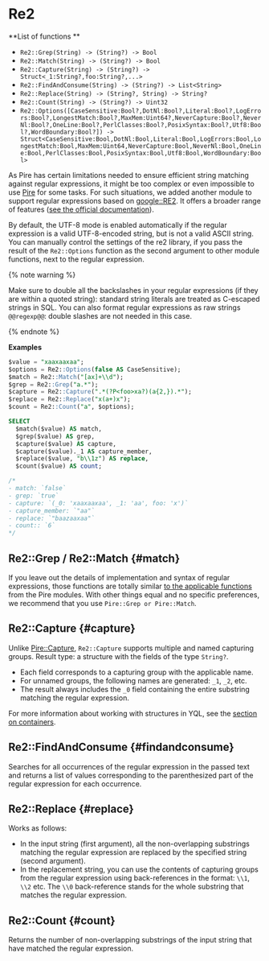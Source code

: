 # Re2

**List of functions **

* ```Re2::Grep(String) -> (String?) -> Bool```
* ```Re2::Match(String) -> (String?) -> Bool```
* ```Re2::Capture(String) -> (String?) -> Struct<_1:String?,foo:String?,...>```
* ```Re2::FindAndConsume(String) -> (String?) -> List<String>```
* ```Re2::Replace(String) -> (String?, String) -> String?```
* ```Re2::Count(String) -> (String?) -> Uint32```
* ```Re2::Options([CaseSensitive:Bool?,DotNl:Bool?,Literal:Bool?,LogErrors:Bool?,LongestMatch:Bool?,MaxMem:Uint64?,NeverCapture:Bool?,NeverNl:Bool?,OneLine:Bool?,PerlClasses:Bool?,PosixSyntax:Bool?,Utf8:Bool?,WordBoundary:Bool?]) -> Struct<CaseSensitive:Bool,DotNl:Bool,Literal:Bool,LogErrors:Bool,LongestMatch:Bool,MaxMem:Uint64,NeverCapture:Bool,NeverNl:Bool,OneLine:Bool,PerlClasses:Bool,PosixSyntax:Bool,Utf8:Bool,WordBoundary:Bool>```

As Pire has certain limitations needed to ensure efficient string matching against regular expressions, it might be too complex or even impossible to use [Pire](pire.md) for some tasks. For such situations, we added another module to support regular expressions based on [google::RE2](https://github.com/google/re2). It offers a broader range of features ([see the official documentation](https://github.com/google/re2/wiki/Syntax)).

By default, the UTF-8 mode is enabled automatically if the regular expression is a valid UTF-8-encoded string, but is not a valid ASCII string. You can manually control the settings of the re2 library, if you pass the result of the `Re2::Options` function as the second argument to other module functions, next to the regular expression.

{% note warning %}

Make sure to double all the backslashes in your regular expressions (if they are within a quoted string): standard string literals are treated as C-escaped strings in SQL. You can also format regular expressions as raw strings `@@regexp@@`: double slashes are not needed in this case.

{% endnote %}

**Examples**

```sql
$value = "xaaxaaxaa";
$options = Re2::Options(false AS CaseSensitive);
$match = Re2::Match("[ax]+\\d");
$grep = Re2::Grep("a.*");
$capture = Re2::Capture(".*(?P<foo>xa?)(a{2,}).*");
$replace = Re2::Replace("x(a+)x");
$count = Re2::Count("a", $options);

SELECT
  $match($value) AS match,
  $grep($value) AS grep,
  $capture($value) AS capture,
  $capture($value)._1 AS capture_member,
  $replace($value, "b\\1z") AS replace,
  $count($value) AS count;

/*
- match: `false`
- grep: `true`
- capture: `(_0: 'xaaxaaxaa', _1: 'aa', foo: 'x')`
- capture_member: `"aa"`
- replace: `"baazaaxaa"`
- count:: `6`
*/
```

## Re2::Grep / Re2::Match {#match}

If you leave out the details of implementation and syntax of regular expressions, those functions are totally similar [to the applicable functions](pire.md#match) from the Pire modules. With other things equal and no specific preferences, we recommend that you use `Pire::Grep or Pire::Match`.

## Re2::Capture {#capture}

Unlike [Pire::Capture](pire.md#capture), `Re2::Capture` supports multiple and named capturing groups.
Result type: a structure with the fields of the type `String?`.

* Each field corresponds to a capturing group with the applicable name.
* For unnamed groups, the following names are generated: `_1`, `_2`, etc.
* The result always includes the `_0` field containing the entire substring matching the regular expression.

For more information about working with structures in YQL, see the [section on containers](../../types/containers.md).

## Re2::FindAndConsume {#findandconsume}

Searches for all occurrences of the regular expression in the passed text and returns a list of values corresponding to the parenthesized part of the regular expression for each occurrence.

## Re2::Replace {#replace}

Works as follows:

* In the input string (first argument), all the non-overlapping substrings matching the regular expression are replaced by the specified string (second argument).
* In the replacement string, you can use the contents of capturing groups from the regular expression using back-references in the format: `\\1`, `\\2` etc. The `\\0` back-reference stands for the whole substring that matches the regular expression.

## Re2::Count {#count}

Returns the number of non-overlapping substrings of the input string that have matched the regular expression.

